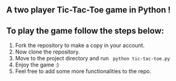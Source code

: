 ## A two player Tic-Tac-Toe game in Python !

## To play the game follow the steps below:

1. Fork the repository to make a copy in your account.
2. Now clone the repository.
3. Move to the project directory and run ``` python tic-tac-toe.py```
4. Enjoy the game :)
5. Feel free to add some more functionalities to the repo.